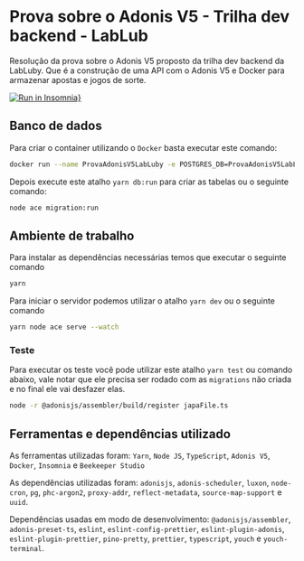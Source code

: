 # Prova sobre o Adonis V5 - Trilha dev backend - LabLub
Resolução da prova sobre o Adonis V5 proposto da trilha dev backend da LabLuby.
Que é a construção de uma API com o Adonis V5 e Docker para armazenar apostas e jogos de sorte.

[![Run in Insomnia}](https://insomnia.rest/images/run.svg)](https://insomnia.rest/run/?label=Prova%20Adonis%20V5%20LabLuby&uri=https%3A%2F%2Fraw.githubusercontent.com%2Fdeibsoncogo%2FProvaAdonisV5LabLuby%2Fmaster%2Fdocs%2Finsomnia.json%3Ftoken%3DGHSAT0AAAAAABSIBN7GZFOQADLAWG2R4AHYYR2AT4Q)

## Banco de dados
Para criar o container utilizando o `Docker` basta executar este comando:
```bash
docker run --name ProvaAdonisV5LabLuby -e POSTGRES_DB=ProvaAdonisV5LabLubyDB -e POSTGRES_USER=ProvaAdonisV5LabLuby -e POSTGRES_PASSWORD=docker -p 5432:5432 -d postgres
```

Depois execute este atalho `yarn db:run` para criar as tabelas ou o seguinte comando:
```bash
node ace migration:run
```

## Ambiente de trabalho
Para instalar as dependências necessárias temos que executar o seguinte comando
```bash
yarn
```

Para iniciar o servidor podemos utilizar o atalho `yarn dev` ou o seguinte comando
```bash
yarn node ace serve --watch
```

### Teste
Para executar os teste você pode utilizar este atalho `yarn test` ou comando abaixo, vale notar que ele precisa ser rodado com as `migrations` não criada e no final ele vai desfazer elas.
```bash
node -r @adonisjs/assembler/build/register japaFile.ts
```

## Ferramentas e dependências utilizado
As ferramentas utilizadas foram: `Yarn`, `Node JS`, `TypeScript`, `Adonis V5`, `Docker`, `Insomnia` e `Beekeeper Studio`

As dependências utilizadas foram: `adonisjs`, `adonis-scheduler`, `luxon`, `node-cron`, `pg`, `phc-argon2`, `proxy-addr`, `reflect-metadata`, `source-map-support` e `uuid`.

Dependências usadas em modo de desenvolvimento: `@adonisjs/assembler`, `adonis-preset-ts`, `eslint`, `eslint-config-prettier`, `eslint-plugin-adonis`, `eslint-plugin-prettier`, `pino-pretty`, `prettier`, `typescript`, `youch` e `youch-terminal`.
